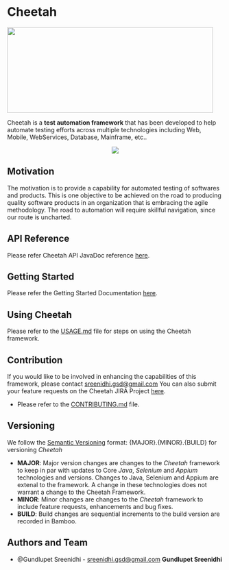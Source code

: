# Cheetah

<img src="https://sreenidhi-gsd.com/resources/assets/img/cheetah-dark.gif" height="200" width="480" />

Cheetah is a **test automation framework** that has been developed to help automate testing efforts across multiple technologies including Web, Mobile, WebServices, Database, Mainframe, etc..

<div align="center">
<!-- Build Status -->
<a href="https://bamboo.sreenidhi-gsd.com/browse/Cheetah-BP"><img src="https://bamboo.sreenidhi-gsd.com/plugins/servlet/wittified/build-status/Cheetah-BP"></a>

 <!-- License 
  <a href="https://www.apache.org/licenses/LICENSE-2.0"><img src="https://img.shields.io/badge/license-Apache%202-blue.svg"
      alt="License"/></a>-->
</div> 
   
## Motivation

The motivation is to provide a capability for automated testing of softwares and products.  This is one objective to be achieved on the road to producing quality software products in an organization that is embracing the agile methodology.  The road to automation will require skillful navigation, since our route is uncharted. 


## API Reference

Please refer Cheetah API JavaDoc reference <a href="http://confluence.sreenidhi-gsd.com/display/Cheetah" target="_blank">here</a>.


## Getting Started

Please refer the Getting Started Documentation <a href="https://confluence.sreenidhi-gsd.com/display/Cheetah" target="_blank">here</a>.

## Using Cheetah

Please refer to the [USAGE.md](USAGE.md) file for steps on using the Cheetah framework.


## Contribution

If you would like to be involved in enhancing the capabilities of this framework, please contact sreenidhi.gsd@gmail.com 
You can also submit your feature requests on the Cheetah JIRA Project <a href="https://jira.sreenidhi-gsd.com/secure/RapidBoard.jspa?rapidView=142&projectKey=Cheetah" target="_blank">here</a>.

* Please refer to the [CONTRIBUTING.md](CONTRIBUTING.md) file.

## Versioning
We follow the [Semantic Versioning](https://semver.org/) format: {MAJOR}.{MINOR}.{BUILD} for versioning *Cheetah*

* **MAJOR**: Major version changes are changes to the *Cheetah* framework to keep in par with updates to Core *Java*, *Selenium* and *Appium* technologies and versions. Changes to Java, Selenium and Appium are extenal to the framework. A change in these technologies does not warrant a change to the Cheetah Framework.
* **MINOR**: Minor changes are changes to the  *Cheetah* framework to include feature requests, enhancements and bug fixes.
* **BUILD**: Build changes are sequential increments to the build version are recorded in Bamboo.

## Authors and Team
* @Gundlupet Sreenidhi - sreenidhi.gsd@gmail.com **Gundlupet Sreenidhi**  

